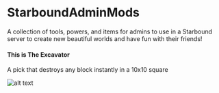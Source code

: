 # StarboundAdminMods
A collection of tools, powers, and items for admins to use in a Starbound server to create new beautiful worlds and have fun with their friends!

#### This is The Excavator 
A pick that destroys any block instantly in a 10x10 square

![alt text](https://github.com/spiritman110/StarboundAdminMods/blob/master/AdminPick.png?raw=true)
